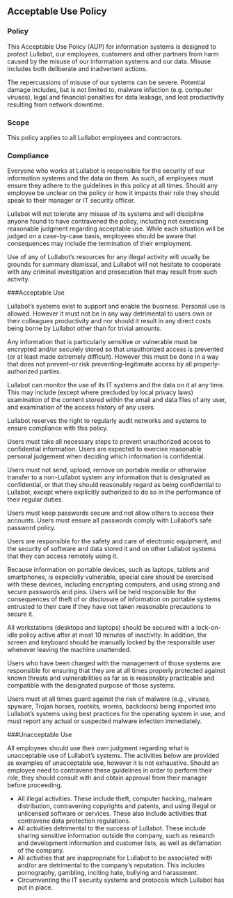 ## Acceptable Use Policy

### Policy
This Acceptable Use Policy (AUP) for information systems is designed to protect Lullabot, our employees, customers and other partners from harm caused by the misuse of our information systems and our data. Misuse includes both deliberate and inadvertent actions.

The repercussions of misuse of our systems can be severe. Potential damage includes, but is not limited to, malware infection (e.g. computer viruses), legal and financial penalties for data leakage, and lost productivity resulting from network downtime.

### Scope
This policy applies to all Lullabot employees and contractors.

### Compliance
Everyone who works at Lullabot is responsible for the security of our information systems and the data on them. As such, all employees must ensure they adhere to the guidelines in this policy at all times.  Should any employee be unclear on the policy or how it impacts their role they should speak to their manager or IT security officer.

Lullabot will not tolerate any misuse of its systems and will discipline anyone found to have contravened the policy, including not exercising reasonable judgment regarding acceptable use. While each situation will be judged on a case-by-case basis, employees should be aware that consequences may include the termination of their employment.

Use of any of Lullabot’s resources for any illegal activity will usually be grounds for summary dismissal, and Lullabot will not hesitate to cooperate with any criminal investigation and prosecution that may result from such activity.


###Acceptable Use

Lullabot’s systems exist to support and enable the business. Personal use is allowed. However it must not be in any way detrimental to users own or their colleagues productivity and nor should it result in any direct costs being borne by Lullabot other than for trivial amounts.

Any information that is particularly sensitive or vulnerable must be encrypted and/or securely stored so that unauthorized access is prevented (or at least made extremely difficult). However this must be done in a way that does not prevent–or risk preventing–legitimate access by all properly-authorized parties.

Lullabot can monitor the use of its IT systems and the data on it at any time. This may include (except where precluded by local privacy laws) examination of the content stored within the email and data files of any user, and examination of the access history of any users.

Lullabot reserves the right to regularly audit networks and systems to ensure compliance with this policy.

Users must take all necessary steps to prevent unauthorized access to confidential information. Users are expected to exercise reasonable personal judgement when deciding which information is confidential.

Users must not send, upload, remove on portable media or otherwise transfer to a non-Lullabot system any information that is designated as confidential, or that they should reasonably regard as being confidential to Lullabot, except where explicitly authorized to do so in the performance of their regular duties.

Users must keep passwords secure and not allow others to access their accounts. Users must ensure all passwords comply with Lullabot’s safe password policy.

Users are responsible for the safety and care of electronic equipment, and the security of software and data stored it and on other Lullabot systems that they can access remotely using it.

Because information on portable devices, such as laptops, tablets and smartphones, is especially vulnerable, special care should be exercised with these devices, including encrypting computers, and using strong and secure passwords and pins. Users will be held responsible for the consequences of theft of or disclosure of information on portable systems entrusted to their care if they have not taken reasonable precautions to secure it.

All workstations (desktops and laptops) should be secured with a lock-on-idle policy active after at most 10 minutes of inactivity. In addition, the screen and keyboard should be manually locked by the responsible user whenever leaving the machine unattended.

Users who have been charged with the management of those systems are responsible for ensuring that they are at all times properly protected against known threats and vulnerabilities as far as is reasonably practicable and compatible with the designated purpose of those systems.

Users must at all times guard against the risk of malware (e.g., viruses, spyware, Trojan horses, rootkits, worms, backdoors) being imported into Lullabot’s systems using best practices for the operating system in use, and must report any actual or suspected malware infection immediately.

###Unacceptable Use

All employees should use their own judgment regarding what is unacceptable use of Lullabot’s systems. The activities below are provided as examples of unacceptable use, however it is not exhaustive. Should an employee need to contravene these guidelines in order to perform their role, they should consult with and obtain approval from their manager before proceeding.

- All illegal activities. These include theft, computer hacking, malware distribution, contravening copyrights and patents, and using illegal or unlicensed software or services.  These also include activities that contravene data protection regulations.
- All activities detrimental to the success of Lullabot.  These include sharing sensitive information outside the company, such as research and development information and customer lists, as well as defamation of the company.
- All activities that are inappropriate for Lullabot to be associated with and/or are detrimental to the company’s reputation. This includes pornography, gambling, inciting hate, bullying and harassment.
- Circumventing the IT security systems and protocols which Lullabot has put in place.


